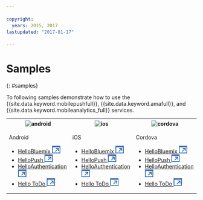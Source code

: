 ```yaml
---

copyright:
  years: 2015, 2017
lastupdated: "2017-01-17"

---
```

# Samples
{: #samples}

To following samples demonstrate how to use the {{site.data.keyword.mobilepushfull}}, {{site.data.keyword.amafull}}, and {{site.data.keyword.mobileanalytics_full}} services.

<table id="samples"><tbody><th><img src="images/Droid_SDK_icon.png" alt="android"></th><th><img src="images/iOS_SDK_icon.png" alt="ios"></th><th><img src="images/cordova_logo_white.png" alt="cordova"></th><tr><td>

<!-- Android -->
<p>Android</p>
<ul>
<li><a href="https://github.com/ibm-bluemix-mobile-services/bms-samples-android-helloworld" target="_blank">HelloBluemix <img src="../icons/launch-glyph.svg" alt="External link icon"></a></li>
<li><a href="https://github.com/ibm-bluemix-mobile-services/bms-samples-android-hellopush" target="_blank">HelloPush <img src="../icons/launch-glyph.svg" alt="External link icon"></a>
</li>
<li><a href="https://github.com/ibm-bluemix-mobile-services/bms-samples-android-helloauthentication" target="_blank">HelloAuthentication <img src="../icons/launch-glyph.svg" alt="External link icon"></a>
</li>
<li><a href="https://github.com/ibm-bluemix-mobile-services/bms-samples-android-hellotodo" target="_blank">Hello ToDo <img src="../icons/launch-glyph.svg" alt="External link icon"></a></li>
</ul>

<!-- iOS -->
<td valign="top">
<p>iOS</p>
<ul>
<li><a href="https://github.com/ibm-bluemix-mobile-services/bms-samples-swift-hellobluemix" target="_blank">HelloBluemix <img src="../icons/launch-glyph.svg" alt="External link icon"></a></li>
<li><a href="https://github.com/ibm-bluemix-mobile-services/bms-samples-swift-hellopush" target="_blank">HelloPush <img src="../icons/launch-glyph.svg" alt="External link icon"></a>
</li>
<li><a href="https://github.com/ibm-bluemix-mobile-services/bms-samples-swift-helloauthentication" target="_blank">HelloAuthentication <img src="../icons/launch-glyph.svg" alt="External link icon"></a>
</li>
<li><a href="https://github.com/ibm-bluemix-mobile-services/bms-samples-swift-hellotodo" rel="external" target="_blank">Hello ToDo <img src="../icons/launch-glyph.svg" alt="External link icon"></a></li>
</ul>

<!-- Cordova -->
<td valign="top">
<p>Cordova</p> 
<ul>
<li><a href="https://github.com/ibm-bluemix-mobile-services/bms-samples-cordova-helloworld" target="_blank">HelloBluemix <img src="../icons/launch-glyph.svg" alt="External link icon"></a></li>
<li><a href="https://github.com/ibm-bluemix-mobile-services/bms-samples-cordova-hellopush" target="_blank">HelloPush <img src="../icons/launch-glyph.svg" alt="External link icon"></a>
</li>
<li><a href="https://github.com/ibm-bluemix-mobile-services/bms-samples-cordova-helloauthentication" target="_blank">HelloAuthentication <img src="../icons/launch-glyph.svg" alt="External link icon"></a>
</li>
<li><a href="https://github.com/ibm-bluemix-mobile-services/bms-samples-cordova-hellotodo/" target="_blank">Hello ToDo <img src="../icons/launch-glyph.svg" alt="External link icon"></a></li>
</ul>
</td>
</tr>
</tbody>
</table>
